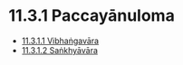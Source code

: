 

# 11.3.1 Paccayānuloma

* [11.3.1.1 Vibhaṅgavāra](11.3.1/11.3.1.1.md)
* [11.3.1.2 Saṅkhyāvāra](11.3.1/11.3.1.2.md)



